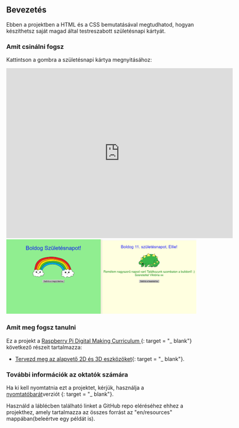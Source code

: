 ## Bevezetés

Ebben a projektben a HTML és a CSS bemutatásával megtudhatod, hogyan készíthetsz saját magad által testreszabott születésnapi kártyát.

### Amit csinálni fogsz

Kattintson a gombra a születésnapi kártya megnyitásához:

<div class="trinket">
  <iframe src="https://trinket.io/embed/html/c3d52cf65c?outputOnly=true&start=result" width="600" height="450" frameborder="0" marginwidth="0" marginheight="0" allowfullscreen>
  </iframe>
  <img src="images/birthday-final.png">
</div>

### Amit meg fogsz tanulni

Ez a projekt a [Raspberry Pi Digital Making Curriculum ](http://rpf.io/curriculum){: target = "_ blank"} következő részeit tartalmazza:

+ [Tervezd meg az alapvető 2D és 3D eszközöket](https://www.raspberrypi.org/curriculum/design/creator){: target = "_ blank"}.

### További információk az oktatók számára

Ha ki kell nyomtatnia ezt a projektet, kérjük, használja a [nyomtatóbarát](https://projects.raspberrypi.org/en/projects/happy-birthday/print)verziót {: target = "_ blank"}.

Használd a láblécben található linket a GitHub repo eléréséhez ehhez a projekthez, amely tartalmazza az összes forrást az "en/resources" mappában(beleértve egy példát is).